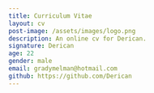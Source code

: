 ```yaml
---
title: Curriculum Vitae
layout: cv
post-image: /assets/images/logo.png
description: An online cv for Derican.
signature: Derican
age: 22
gender: male
email: gradymelman@hotmail.com
github: https://github.com/Derican
---
```


